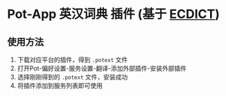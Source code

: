# Pot-App 英汉词典 插件 (基于 [ECDICT](https://github.com/skywind3000/ECDICT))

## 使用方法

1. 下载对应平台的插件，得到 `.potext` 文件
2. 打开Pot-偏好设置-服务设置-翻译-添加外部插件-安装外部插件
3. 选择刚刚得到的 `.potext` 文件，安装成功
4. 将插件添加到服务列表即可使用
